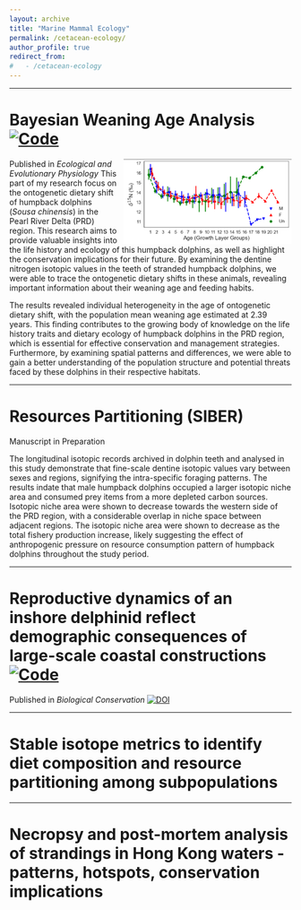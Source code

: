 ```yaml
---
layout: archive
title: "Marine Mammal Ecology"
permalink: /cetacean-ecology/
author_profile: true
redirect_from:
#   - /cetacean-ecology
---
```


---

# Bayesian Weaning Age Analysis [![Code](https://img.shields.io/badge/Code-logo?style=flat-square&logo=Github&color=000000)](https://github.com/YuenWaHo/EEP-Sousa-WeaningAge)

<img src="/images/Bayesian-weaning.png" alt="bayesian-weaning" style="float: right; margin-left: 10px; width: 300px;" />

Published in _Ecological and Evolutionary Physiology_
This part of my research focus on the ontogenetic dietary shift of humpback dolphins (_Sousa chinensis_) in the Pearl River Delta (PRD) region. This research aims to provide valuable insights into the life history and ecology of this humpback dolphins, as well as highlight the conservation implications for their future. By examining the dentine nitrogen isotopic values in the teeth of stranded humpback dolphins, we were able to trace the ontogenetic dietary shifts in these animals, revealing important information about their weaning age and feeding habits.

The results revealed individual heterogeneity in the age of ontogenetic dietary shift, with the population mean weaning age estimated at 2.39 years. This finding contributes to the growing body of knowledge on the life history traits and dietary ecology of humpback dolphins in the PRD region, which is essential for effective conservation and management strategies. Furthermore, by examining spatial patterns and differences, we were able to gain a better understanding of the population structure and potential threats faced by these dolphins in their respective habitats.

---

# Resources Partitioning (SIBER)

Manuscript in Preparation

The longitudinal isotopic records archived in dolphin teeth and analysed in this study demonstrate that fine-scale dentine isotopic values vary between sexes and regions, signifying the intra-specific foraging patterns. The results indate that male humpback dolphins occupied a larger isotopic niche area and consumed prey items from a more depleted carbon sources. Isotopic niche area were shown to decrease towards the western side of the PRD region, with a considerable overlap in niche space between adjacent regions. The isotopic niche area were shown to decrease as the total fishery production increase, likely suggesting the effect of anthropogenic pressure on resource consumption pattern of humpback dolphins throughout the study period.

---

# Reproductive dynamics of an inshore delphinid reflect demographic consequences of large-scale coastal constructions [![Code](https://img.shields.io/badge/Code-logo?style=flat-square&logo=Github&color=000000)](https://github.com/YuenWaHo/BC-sousa-repro)

Published in _Biological Conservation_ [![DOI](https://img.shields.io/badge/10.1016%2Fj.biocon.2024.110690-logo?style=flat-square&label=DOI&labelColor=a9bcc2&color=edf1f0)](https://doi.org/10.1016/j.biocon.2024.110690)

---

# Stable isotope metrics to identify diet composition and resource partitioning among subpopulations

---

# Necropsy and post-mortem analysis of strandings in Hong Kong waters - patterns, hotspots, conservation implications
